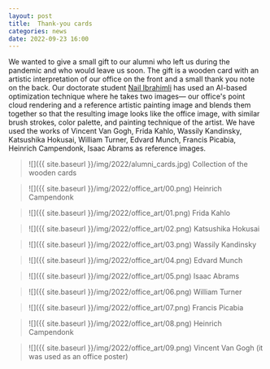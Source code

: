 ```yaml
---
layout: post
title:  Thank-you cards
categories: news
date: 2022-09-23 16:00
---
```


We wanted to give a small gift to our alumni who left us during the pandemic and who would leave us soon. 
The gift is a wooden card with an artistic interpretation of our office on the front and a small thank you note on the back. 
Our doctorate student [Nail Ibrahimli](https://3d.bk.tudelft.nl/nail) has used an AI-based optimization technique where he takes two images— our office's point cloud rendering and a reference artistic painting image and blends them together so that the resulting image looks like the office image, with similar brush strokes, color palette, and painting technique of the artist.
We have used the works of Vincent Van Gogh, Frida Kahlo, Wassily Kandinsky, Katsushika Hokusai, William Turner, Edvard Munch, Francis Picabia, Heinrich Campendonk, Isaac Abrams as reference images.

> ![]({{ site.baseurl }}/img/2022/alumni_cards.jpg)
> Collection of the wooden cards <br>

> ![]({{ site.baseurl }}/img/2022/office_art/00.png)
> Heinrich Campendonk 

> ![]({{ site.baseurl }}/img/2022/office_art/01.png)
> Frida Kahlo

> ![]({{ site.baseurl }}/img/2022/office_art/02.png)
> Katsushika Hokusai

> ![]({{ site.baseurl }}/img/2022/office_art/03.png)
> Wassily Kandinsky

> ![]({{ site.baseurl }}/img/2022/office_art/04.png)
> Edvard Munch

> ![]({{ site.baseurl }}/img/2022/office_art/05.png)
> Isaac Abrams

> ![]({{ site.baseurl }}/img/2022/office_art/06.png)
> William Turner

> ![]({{ site.baseurl }}/img/2022/office_art/07.png)
> Francis Picabia

> ![]({{ site.baseurl }}/img/2022/office_art/08.png)
> Heinrich Campendonk

> ![]({{ site.baseurl }}/img/2022/office_art/09.png)
> Vincent Van Gogh (it was used as an office poster)


